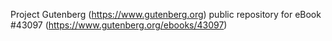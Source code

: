 Project Gutenberg (https://www.gutenberg.org) public repository for eBook #43097 (https://www.gutenberg.org/ebooks/43097)
